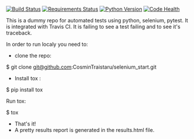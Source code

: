 [![Build Status](https://travis-ci.org/CosminTraistaru/selenium_start.svg?branch=master)](https://travis-ci.org/CosminTraistaru/selenium_start)
[![Requirements Status](https://requires.io/github/CosminTraistaru/selenium_start/requirements.svg?branch=master)](https://requires.io/github/CosminTraistaru/selenium_start/requirements/?branch=master)
[![Python Version](https://img.shields.io/badge/python-3.6-brightgreen.svg)](https://img.shields.io/badge/python-3.6-brightgreen.svg)
[![Code Health](https://landscape.io/github/CosminTraistaru/selenium_start/master/landscape.svg?style=flat)](https://landscape.io/github/CosminTraistaru/selenium_start/master)

This is a dummy repo for automated tests using python, selenium, pytest.
It is integrated with Travis CI.
It is failing to see a test failing and to see it's traceback.

In order to run localy you need to:
- clone the repo:

$ git clone git@github.com:CosminTraistaru/selenium_start.git
- Install tox :

$ pip install tox

Run tox:

$ tox
- That's it!
- A pretty results report is generated in the results.html file.
